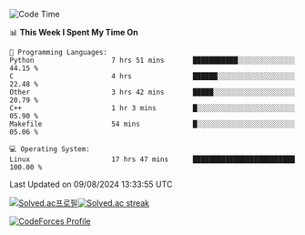 
<!--START_SECTION:waka-->
![Code Time](http://img.shields.io/badge/Code%20Time-3%2C600%20hrs%2027%20mins-blue)

📊 **This Week I Spent My Time On** 

```text
💬 Programming Languages: 
Python                   7 hrs 51 mins       ███████████░░░░░░░░░░░░░░   44.15 % 
C                        4 hrs               ██████░░░░░░░░░░░░░░░░░░░   22.48 % 
Other                    3 hrs 42 mins       █████░░░░░░░░░░░░░░░░░░░░   20.79 % 
C++                      1 hr 3 mins         █░░░░░░░░░░░░░░░░░░░░░░░░   05.90 % 
Makefile                 54 mins             █░░░░░░░░░░░░░░░░░░░░░░░░   05.06 % 

💻 Operating System: 
Linux                    17 hrs 47 mins      █████████████████████████   100.00 % 
```


 Last Updated on 09/08/2024 13:33:55 UTC
<!--END_SECTION:waka-->


[![Solved.ac프로필](http://mazassumnida.wtf/api/generate_badge?boj=hckim96)](https://solved.ac/hckim96)[![Solved.ac streak](http://mazandi.herokuapp.com/api?handle=hckim96&theme=dark)](https://solved.ac/hckim96)


[![CodeForces Profile](https://cf.leed.at?id=hckim96)](https://codeforces.com/profile/hckim96)

